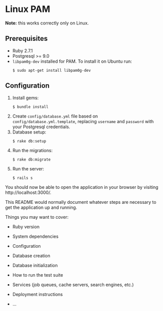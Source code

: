 # Linux PAM

**Note:** this works correctly only on Linux.

## Prerequisites

* Ruby 2.7.1
* Postgresql >= 9.0
* `libpam0g-dev` installed for PAM. To install it on Ubuntu run:
    ```
    $ sudo apt-get install libpam0g-dev
    ```

## Configuration

1. Install gems:
    ```
    $ bundle install
    ```
2. Create `config/database.yml` file based on `config/database.yml.template`, replacing
`username` and `password` with your Postgresql credentials.
3. Database setup:
    ```
    $ rake db:setup
    ```
4. Run the migrations:
    ```
    $ rake db:migrate
    ```
5. Run the server:
    ```
    $ rails s
    ```
You should now be able to open the application in your browser by visiting http://localhost:3000/.

This README would normally document whatever steps are necessary to get the
application up and running.

Things you may want to cover:

* Ruby version

* System dependencies

* Configuration

* Database creation

* Database initialization

* How to run the test suite

* Services (job queues, cache servers, search engines, etc.)

* Deployment instructions

* ...
